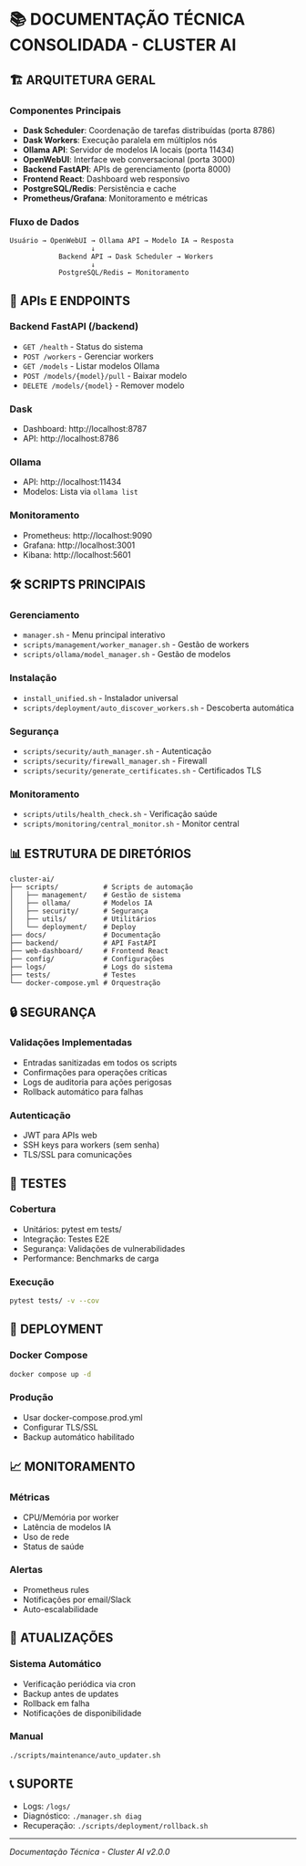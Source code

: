 # 📚 DOCUMENTAÇÃO TÉCNICA CONSOLIDADA - CLUSTER AI

## 🏗️ ARQUITETURA GERAL

### Componentes Principais
- **Dask Scheduler**: Coordenação de tarefas distribuídas (porta 8786)
- **Dask Workers**: Execução paralela em múltiplos nós
- **Ollama API**: Servidor de modelos IA locais (porta 11434)
- **OpenWebUI**: Interface web conversacional (porta 3000)
- **Backend FastAPI**: APIs de gerenciamento (porta 8000)
- **Frontend React**: Dashboard web responsivo
- **PostgreSQL/Redis**: Persistência e cache
- **Prometheus/Grafana**: Monitoramento e métricas

### Fluxo de Dados
```
Usuário → OpenWebUI → Ollama API → Modelo IA → Resposta
                    ↓
            Backend API → Dask Scheduler → Workers
                    ↓
            PostgreSQL/Redis ← Monitoramento
```

## 🔧 APIs E ENDPOINTS

### Backend FastAPI (/backend)
- `GET /health` - Status do sistema
- `POST /workers` - Gerenciar workers
- `GET /models` - Listar modelos Ollama
- `POST /models/{model}/pull` - Baixar modelo
- `DELETE /models/{model}` - Remover modelo

### Dask
- Dashboard: http://localhost:8787
- API: http://localhost:8786

### Ollama
- API: http://localhost:11434
- Modelos: Lista via `ollama list`

### Monitoramento
- Prometheus: http://localhost:9090
- Grafana: http://localhost:3001
- Kibana: http://localhost:5601

## 🛠️ SCRIPTS PRINCIPAIS

### Gerenciamento
- `manager.sh` - Menu principal interativo
- `scripts/management/worker_manager.sh` - Gestão de workers
- `scripts/ollama/model_manager.sh` - Gestão de modelos

### Instalação
- `install_unified.sh` - Instalador universal
- `scripts/deployment/auto_discover_workers.sh` - Descoberta automática

### Segurança
- `scripts/security/auth_manager.sh` - Autenticação
- `scripts/security/firewall_manager.sh` - Firewall
- `scripts/security/generate_certificates.sh` - Certificados TLS

### Monitoramento
- `scripts/utils/health_check.sh` - Verificação saúde
- `scripts/monitoring/central_monitor.sh` - Monitor central

## 📊 ESTRUTURA DE DIRETÓRIOS

```
cluster-ai/
├── scripts/           # Scripts de automação
│   ├── management/    # Gestão de sistema
│   ├── ollama/        # Modelos IA
│   ├── security/      # Segurança
│   ├── utils/         # Utilitários
│   └── deployment/    # Deploy
├── docs/              # Documentação
├── backend/           # API FastAPI
├── web-dashboard/     # Frontend React
├── config/            # Configurações
├── logs/              # Logs do sistema
├── tests/             # Testes
└── docker-compose.yml # Orquestração
```

## 🔒 SEGURANÇA

### Validações Implementadas
- Entradas sanitizadas em todos os scripts
- Confirmações para operações críticas
- Logs de auditoria para ações perigosas
- Rollback automático para falhas

### Autenticação
- JWT para APIs web
- SSH keys para workers (sem senha)
- TLS/SSL para comunicações

## 🧪 TESTES

### Cobertura
- Unitários: pytest em tests/
- Integração: Testes E2E
- Segurança: Validações de vulnerabilidades
- Performance: Benchmarks de carga

### Execução
```bash
pytest tests/ -v --cov
```

## 🚀 DEPLOYMENT

### Docker Compose
```bash
docker compose up -d
```

### Produção
- Usar docker-compose.prod.yml
- Configurar TLS/SSL
- Backup automático habilitado

## 📈 MONITORAMENTO

### Métricas
- CPU/Memória por worker
- Latência de modelos IA
- Uso de rede
- Status de saúde

### Alertas
- Prometheus rules
- Notificações por email/Slack
- Auto-escalabilidade

## 🔄 ATUALIZAÇÕES

### Sistema Automático
- Verificação periódica via cron
- Backup antes de updates
- Rollback em falha
- Notificações de disponibilidade

### Manual
```bash
./scripts/maintenance/auto_updater.sh
```

## 📞 SUPORTE

- Logs: `/logs/`
- Diagnóstico: `./manager.sh diag`
- Recuperação: `./scripts/deployment/rollback.sh`

---
*Documentação Técnica - Cluster AI v2.0.0*
